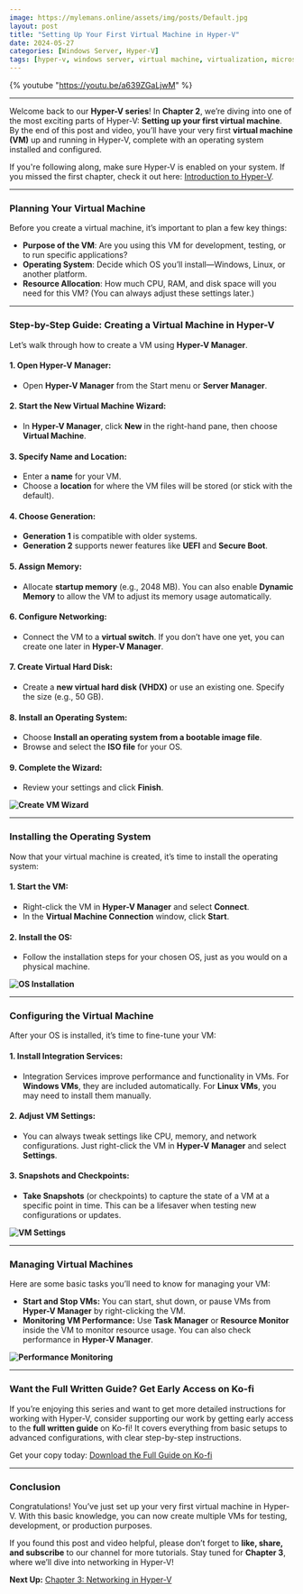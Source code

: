 ```yaml
---
image: https://mylemans.online/assets/img/posts/Default.jpg
layout: post
title: "Setting Up Your First Virtual Machine in Hyper-V"
date: 2024-05-27
categories: [Windows Server, Hyper-V]
tags: [hyper-v, windows server, virtual machine, virtualization, microsoft]
---
```


{% youtube "https://youtu.be/a639ZGaLjwM" %}

---

Welcome back to our **Hyper-V series**! In **Chapter 2**, we’re diving into one of the most exciting parts of Hyper-V: **Setting up your first virtual machine**. By the end of this post and video, you’ll have your very first **virtual machine (VM)** up and running in Hyper-V, complete with an operating system installed and configured.

If you're following along, make sure Hyper-V is enabled on your system. If you missed the first chapter, check it out here: [Introduction to Hyper-V](https://mylemans.online/posts/Hyper-V-Chapter1/).

---

### **Planning Your Virtual Machine**

Before you create a virtual machine, it’s important to plan a few key things:

- **Purpose of the VM**: Are you using this VM for development, testing, or to run specific applications?
- **Operating System**: Decide which OS you’ll install—Windows, Linux, or another platform.
- **Resource Allocation**: How much CPU, RAM, and disk space will you need for this VM? (You can always adjust these settings later.)

---

### **Step-by-Step Guide: Creating a Virtual Machine in Hyper-V**

Let’s walk through how to create a VM using **Hyper-V Manager**.

#### 1. **Open Hyper-V Manager:**
   - Open **Hyper-V Manager** from the Start menu or **Server Manager**.

#### 2. **Start the New Virtual Machine Wizard:**
   - In **Hyper-V Manager**, click **New** in the right-hand pane, then choose **Virtual Machine**.

#### 3. **Specify Name and Location:**
   - Enter a **name** for your VM.
   - Choose a **location** for where the VM files will be stored (or stick with the default).

#### 4. **Choose Generation:**
   - **Generation 1** is compatible with older systems.
   - **Generation 2** supports newer features like **UEFI** and **Secure Boot**.

#### 5. **Assign Memory:**
   - Allocate **startup memory** (e.g., 2048 MB). You can also enable **Dynamic Memory** to allow the VM to adjust its memory usage automatically.

#### 6. **Configure Networking:**
   - Connect the VM to a **virtual switch**. If you don’t have one yet, you can create one later in **Hyper-V Manager**.

#### 7. **Create Virtual Hard Disk:**
   - Create a **new virtual hard disk (VHDX)** or use an existing one. Specify the size (e.g., 50 GB).

#### 8. **Install an Operating System:**
   - Choose **Install an operating system from a bootable image file**.
   - Browse and select the **ISO file** for your OS.

#### 9. **Complete the Wizard:**
   - Review your settings and click **Finish**.

**![Create VM Wizard](https://www.nakivo.com/blog/wp-content/uploads/2019/01/Creating-New-VM-with-Hyper-V-Manager.webp)**

---

### **Installing the Operating System**

Now that your virtual machine is created, it’s time to install the operating system:

#### 1. **Start the VM:**
   - Right-click the VM in **Hyper-V Manager** and select **Connect**.
   - In the **Virtual Machine Connection** window, click **Start**.

#### 2. **Install the OS:**
   - Follow the installation steps for your chosen OS, just as you would on a physical machine.

**![OS Installation](https://learn.microsoft.com/en-us/virtualization/hyper-v-on-windows/quick-start/media/osdeploy_upd.png)**

---

### **Configuring the Virtual Machine**

After your OS is installed, it’s time to fine-tune your VM:

#### 1. **Install Integration Services:**
   - Integration Services improve performance and functionality in VMs. For **Windows VMs**, they are included automatically. For **Linux VMs**, you may need to install them manually.

#### 2. **Adjust VM Settings:**
   - You can always tweak settings like CPU, memory, and network configurations. Just right-click the VM in **Hyper-V Manager** and select **Settings**.

#### 3. **Snapshots and Checkpoints:**
   - **Take Snapshots** (or checkpoints) to capture the state of a VM at a specific point in time. This can be a lifesaver when testing new configurations or updates.

**![VM Settings](https://uploads-us-west-2.insided.com/workspot-en/attachment/08bc4bbd-7829-48eb-a91e-3698ef1c667c.png)**

---

### **Managing Virtual Machines**

Here are some basic tasks you’ll need to know for managing your VM:

- **Start and Stop VMs:** You can start, shut down, or pause VMs from **Hyper-V Manager** by right-clicking the VM.
- **Monitoring VM Performance:** Use **Task Manager** or **Resource Monitor** inside the VM to monitor resource usage. You can also check performance in **Hyper-V Manager**.

**![Performance Monitoring](https://www.nakivo.com/blog/wp-content/uploads/2020/12/Hyper-V-performance-monitoring-by-using-Performance-Monitor.webp)**

---

### **Want the Full Written Guide? Get Early Access on Ko-fi**

If you’re enjoying this series and want to get more detailed instructions for working with Hyper-V, consider supporting our work by getting early access to the **full written guide** on Ko-fi! It covers everything from basic setups to advanced configurations, with clear step-by-step instructions.

Get your copy today: [Download the Full Guide on Ko-fi](https://ko-fi.com/s/4dd04dba14)

---

### **Conclusion**

Congratulations! You’ve just set up your very first virtual machine in Hyper-V. With this basic knowledge, you can now create multiple VMs for testing, development, or production purposes.

If you found this post and video helpful, please don’t forget to **like, share, and subscribe** to our channel for more tutorials. Stay tuned for **Chapter 3**, where we’ll dive into networking in Hyper-V!

**Next Up:** [Chapter 3: Networking in Hyper-V](https://mylemans.online/posts/Hyper-V-Chapter3/)
